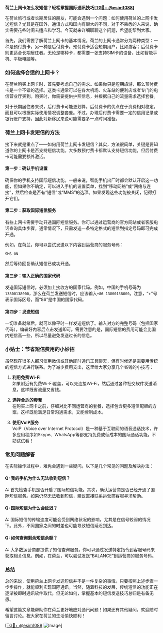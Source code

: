 **荷兰上网卡怎么发短信？轻松掌握国际通讯技巧[[TG💪+ @esim1088](https://t.me/s/esim1088)]**

在荷兰旅行或者长期居住的朋友，可能会遇到一个问题：如何使用荷兰的上网卡发送短信？尤其是在国外，通讯方式和国内有很大的不同，对于不熟悉的人来说，确实需要花些时间去适应和学习。今天就来详细聊聊这个问题，希望能帮到大家。

首先，我们需要了解荷兰上网卡的基本情况。荷兰的上网卡通常分为两种类型：一种是预付费卡，另一种是后付费卡。预付费卡适合短期用户，比如游客；后付费卡则更适合长期居住者。无论是哪种卡，都需要一张支持SIM卡的设备，比如智能手机、平板电脑等。

### **如何选择合适的上网卡？**

在荷兰购买上网卡时，首先要考虑自己的需求。如果你只是短期旅游，那么预付费卡是一个不错的选择。这类卡通常可以在各大机场、火车站的便利店或者专门的电信营业厅买到。购买时，你需要提供护照信息，并根据自己的流量需求选择套餐。

对于长期居住者来说，后付费卡可能更划算。后付费卡的优点在于资费相对稳定，而且可以根据实际使用情况调整套餐。不过，办理后付费卡需要一定的信用记录或银行账户支持，因此对新移民来说可能需要多一点时间准备。

### **荷兰上网卡发短信的方法**

接下来就是重点了——如何用荷兰上网卡发短信？其实，方法很简单，关键是要知道你的上网卡是否支持短信功能。大多数预付费卡都默认支持短信功能，但后付费卡可能需要额外激活。

#### **第一步：确认手机设置**
确保你的手机支持国际短信功能。一般来说，智能手机出厂时都会默认开启这一功能，但如果你不确定，可以进入手机的设置菜单，找到“移动网络”或“网络与连接”，然后检查是否有“短信”或“MMS”的选项。如果发现这些功能被关闭，记得打开它们。

#### **第二步：获取国际短信服务**
有些上网卡需要手动开通国际短信服务。你可以通过运营商的官方网站或者客服电话查询具体步骤。通常情况下，只需发送一条特定格式的短信到指定号码即可完成开通。

例如，在荷兰，你可以尝试发送以下内容到运营商的服务号码：
```
SMS ON
```
然后等待回复确认短信已成功开通。

#### **第三步：输入正确的国家代码**
发送国际短信时，必须加上接收方的国家代码。例如，中国的手机号码为`13800138000`，那么在荷兰发送短信时，应该输入`+86 13800138000`。注意，“+”号表示国际区号，而“86”是中国的国家代码。

#### **第四步：发送短信**
一切准备就绪后，就可以像平时一样发送短信了。输入对方的完整号码（包括国家代码），编辑好内容后点击发送即可。需要注意的是，国际短信的费用可能会比国内短信高一些，所以尽量避免发送过长的信息。

### **小贴士：节省短信费用的小妙招**

虽然现在很多人都习惯用微信或其他即时通讯工具聊天，但有时候还是需要用传统的短信方式进行联系。为了减少费用支出，这里给大家分享几个省钱的小技巧：

1. **利用免费Wi-Fi**  
   如果附近有免费Wi-Fi覆盖，可以先连接Wi-Fi，然后通过各种社交软件发送消息，这样既省流量又省钱。

2. **选择合适的套餐**  
   在购买上网卡之前，仔细对比不同运营商的套餐，选择包含更多短信配额的方案。这样既能满足日常沟通需求，又能控制成本。

3. **使用VoIP服务**  
   VoIP（Voice over Internet Protocol）是一种基于互联网的语音通话技术，许多应用程序如Skype、WhatsApp等都支持免费或低成本的国际通话功能。不妨试试看！

### **常见问题解答**

在实际操作过程中，难免会遇到一些疑问。以下是几个常见的问题及解决办法：

#### **Q: 我的手机为什么无法收到短信？**
A: 首先检查手机是否开启了国际短信功能。其次，确认运营商是否已经开通了国际短信服务。如果仍然无法收到短信，建议直接联系运营商客服寻求帮助。

#### **Q: 国际短信为什么会延迟？**
A: 国际短信的传输速度可能会受到网络状况的影响，尤其是在信号较弱的情况下。此外，不同国家之间的时差也可能导致短信延迟到达。

#### **Q: 如何查询剩余短信余额？**
A: 大多数运营商都提供了短信查询服务。你可以通过发送特定指令到客服号码来获取相关信息。例如，在荷兰，可以尝试发送“BALANCE”到运营商的服务号码。

### **总结**

总的来说，使用荷兰上网卡发送短信并不是一件复杂的事情。只要按照上述步骤一步步操作，就能顺利实现国际通讯。当然，随着科技的发展，传统短信的功能正在逐渐被即时通讯软件取代。但无论如何，掌握基本的短信发送技巧总归是有备无患。

希望这篇文章能帮助你在荷兰更好地应对通讯问题！如果还有其他疑问，欢迎随时留言讨论。祝大家在荷兰的生活愉快顺利！

[[TG💪+ @esim1088](https://t.me/s/esim1088) ![Image](https://i.postimg.cc/4NQfJmqS/Snipaste-2025-05-13-00-14-12.png)]